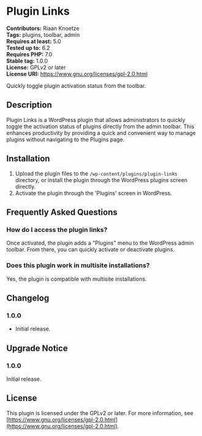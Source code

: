 # Plugin Links

**Contributors:** Riaan Knoetze  
**Tags:** plugins, toolbar, admin  
**Requires at least:** 5.0  
**Tested up to:** 6.2  
**Requires PHP:** 7.0  
**Stable tag:** 1.0.0  
**License:** GPLv2 or later  
**License URI:** https://www.gnu.org/licenses/gpl-2.0.html  

Quickly toggle plugin activation status from the toolbar.

## Description

Plugin Links is a WordPress plugin that allows administrators to quickly toggle the activation status of plugins directly from the admin toolbar. This enhances productivity by providing a quick and convenient way to manage plugins without navigating to the Plugins page.

## Installation

1. Upload the plugin files to the `/wp-content/plugins/plugin-links` directory, or install the plugin through the WordPress plugins screen directly.
2. Activate the plugin through the 'Plugins' screen in WordPress.

## Frequently Asked Questions

### How do I access the plugin links?

Once activated, the plugin adds a "Plugins" menu to the WordPress admin toolbar. From there, you can quickly activate or deactivate plugins.

### Does this plugin work in multisite installations?

Yes, the plugin is compatible with multisite installations.

## Changelog

### 1.0.0
* Initial release.

## Upgrade Notice

### 1.0.0
Initial release.

## License

This plugin is licensed under the GPLv2 or later. For more information, see [https://www.gnu.org/licenses/gpl-2.0.html](https://www.gnu.org/licenses/gpl-2.0.html).

